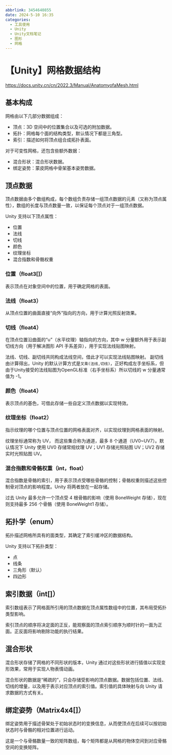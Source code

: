 ```yaml
---
abbrlink: 3454640855
date: 2024-5-10 16:35
categories:
  - 工具使用
  - Unity
  - Unity文档笔记
  - 图形
  - 网格
---
```


# 【Unity】网格数据结构

<https://docs.unity.cn/cn/2022.3/Manual/AnatomyofaMesh.html>

## 基本构成

网格由以下几部分数据组成：

- 顶点：3D 空间中的位置集合以及可选的附加数据。
- 拓扑：网格每个面的结构类型，默认情况下都是三角型。
- 索引：描述如何将顶点组合成拓扑表面。

对于可变性网格，还包含些额外数据：

- 混合形状：混合形状数据。
- 绑定姿势：蒙皮网格中骨架基本姿势数据。

## 顶点数据

顶点数据由多个数组构成，每个数组负责存储一组顶点数据的元素（又称为顶点属性），数组的长度与顶点数量一致，以保证每个顶点对于一组顶点数据。

Unity 支持以下顶点属性：

- 位置
- 法线
- 切线
- 颜色
- 纹理坐标
- 混合指数和骨骼权重

### 位置（float3[]）

表示顶点在对象空间中的位置，用于确定网格的表面。

### 法线（float3）

从顶点位置的曲面直接“向外”指向的方向，用于计算光照反射效果。

### 切线（float4）

在顶点位置沿曲面的“u”（水平纹理）轴指向的方向，其中 w 分量额外用于表示副切线方向（用于解决图形 API 手系差异），用于实现法线贴图映射。

法线、切线、副切线共同构成法线空间，借此才可以实现法线贴图映射。 副切线由计算得出，Unity 的默认计算方式是`叉乘(法线,切线)`，正好构成左手坐标系，但由于Unity接受的法线贴图为OpenGL标准（右手坐标系）所以切线的 w 分量通常值为 -1。

### 颜色（float4）

表示顶点的基色，可借此存储一些自定义顶点数据以实现特效。

### 纹理坐标（float2）

指示纹理的哪个位置与顶点位置的网格表面对齐，以实现纹理到网格表面的映射。

纹理坐标通常称为 UV， 而这些集合称为通道，最多 8 个通道（UV0~UV7）。默认情况下 Unity 使用 UV0 存储常规纹理 UV；UV1 存储光照贴图 UV；UV2 存储实时光照贴图 UV。

### 混合指数和骨骼权重（int，float）

混合指数是骨骼的索引，用于表示顶点受哪些骨骼的控制；骨骼权重则描述这些控制骨对顶点的影响程度。Unity 将两者放在一起存储。

过去 Unity 最多允许一个顶点受 4 根骨骼的影响（使用 BoneWeight 存储），现在则支持最多 256 个骨骼（使用 BoneWeight1 存储）。

## 拓扑学（enum）

拓扑描述网格所具有的面类型，其确定了索引缓冲区的数据结构。

Unity 支持以下拓扑类型：

- 点
- 线条
- 三角形（默认）
- 四边形

## 索引数据（int[]）

索引数组表示了网格面所引用的顶点数据在顶点属性数组中的位置，其布局受拓扑类型影响。

索引顶点的顺序将决定面的正反，能观察面的顶点索引顺序为顺时针的一面为正面。正反面将影响剔除功能的执行结果。

## 混合形状

混合形状存储了网格的不同形状的版本，Unity 通过对这些形状进行插值以实现变形效果，常用于实现人物表情动画。

混合形状的数据是“稀疏的”，只会存储受影响的顶点数据。数据包括位置、法线、切线的增量，以及用于表示对应顶点的索引值。索引值的具体映射与向 Unity 请求数据的方式有关。

## 绑定姿势（Matrix4x4[]）

绑定姿势用于描述骨架处于初始状态时的变换信息，从而使顶点在后续可以按初始状态时与骨骼的相对位置进行运动。

这是一个与骨骼数量一致的矩阵数组，每个矩阵都是从网格的物体空间到对应骨骼空间的变换矩阵。
